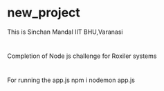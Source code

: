 # new_project
This is Sinchan Mandal
IIT BHU,Varanasi
#
Completion of Node js challenge for Roxiler systems
#
For running the app.js
npm i
nodemon app.js
